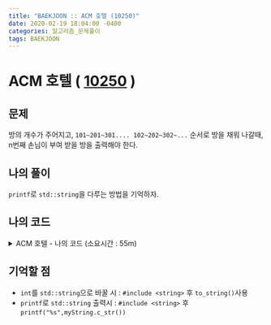 ```yaml
---
title: "BAEKJOON :: ACM 호텔 (10250)"
date: 2020-02-19 18:04:00 -0400
categories: 알고리즘_문제풀이 
tags: BAEKJOON
---
```


# ACM 호텔 ( [10250](https://www.acmicpc.net/problem/10250) )

## 문제
방의 개수가 주어지고, `101~201~301.... 102~202~302~...` 순서로 방을 채워 나갈때, n번째 손님이 부여 받을 방을 출력해야 한다.  

## 나의 풀이
`printf`로 `std::string`을 다루는 방법을 기억하자.  
  
## 나의 코드

<details>
<summary>ACM 호텔 - 나의 코드 (소요시간 : 55m)</summary>
<div markdown="1">

  
```
#include <stdio.h>
#include <string.h>
#include <iostream>
#include <string>

#ifdef _MSC_VER
#define _CRT_SCURE_NO_WARNINGS
#endif

using namespace std;
bool check(int num);
int main()
{
    int testcases;
    scanf("%d",&testcases);
    for (int t=0;t<testcases;t++) {
        int h,w,n;
        scanf("%d %d %d",&h,&w,&n);
        int x=(n-1)/h, y=n-1-x*h;
        x++;
        y++;
        string room=to_string(y);
        if(x<10) room+='0';
        room+=to_string(x);
        printf("%s\n",room.c_str());
    }
}

```
</div>
</details>

## 기억할 점  
- `int`를 `std::string`으로 바꿀 시 : `#include <string>` 후 `to_string()`사용  
- `printf`로 `std::string` 출력시 : `#include <string>` 후 `printf("%s",myString.c_str())`